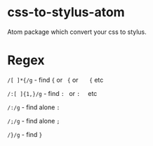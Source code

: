 # css-to-stylus-atom
Atom package which convert your css to stylus.

# Regex

`/[ ]*{/g` - find `{` or ` {` or `   {` etc


`/:[ ]{1,}/g` - find `: ` or `:  ` etc


`/:/g` - find alone `:`


`/;/g` - find alone `;`


`/}/g` - find `}`
